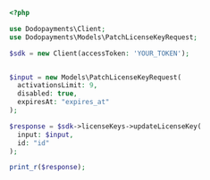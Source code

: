 ```php
<?php

use Dodopayments\Client;
use Dodopayments\Models\PatchLicenseKeyRequest;

$sdk = new Client(accessToken: 'YOUR_TOKEN');


$input = new Models\PatchLicenseKeyRequest(
  activationsLimit: 9,
  disabled: true,
  expiresAt: "expires_at"
);

$response = $sdk->licenseKeys->updateLicenseKey(
  input: $input,
  id: "id"
);

print_r($response);

```


<!-- This file was generated by liblab | https://liblab.com/ -->